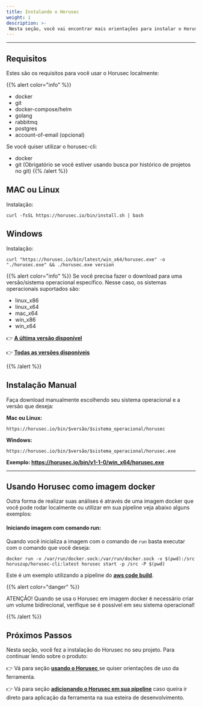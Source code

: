 ```yaml
---
title: Instalando o Horusec
weight: 1
description: >-
 Nesta seção, você vai encontrar mais orientações para instalar o Horusec de acordo com seu sistema operacional.
---
```


---

## Requisitos

Estes são os requisitos para você usar o Horusec localmente: 

{{% alert color="info" %}}
* docker
* git
* docker-compose/helm
* golang
* rabbitmq
* postgres
* account-of-email (opcional)

Se você quiser utilizar o horusec-cli: 

* docker
* git (Obrigatório se você estiver usando busca por histórico de projetos no git)
{{% /alert %}}



## **MAC ou Linux**

Instalação:


   ```text
curl -fsSL https://horusec.io/bin/install.sh | bash
```     


## **Windows**

Instalação:

   ```text
curl "https://horusec.io/bin/latest/win_x64/horusec.exe" -o "./horusec.exe" && ./horusec.exe version
```  

{{% alert color="info" %}}
Se você precisa fazer o download para uma versão/sistema operacional específico. Nesse caso, os sistemas operacionais suportados são:

* linux_x86
* linux_x64
* mac_x64
* win_x86
* win_x64

👉 [**A última versão disponível**](https://horusec.io/bin/version-cli-latest.txt)

👉 [**Todas as versões disponíveis**](https://horusec.io/bin/all-version-cli.txt)

{{% /alert %}}

## **Instalação Manual**

Faça download manualmente escolhendo seu sistema operacional e a versão que deseja:

**Mac ou Linux:**

```text
https://horusec.io/bin/$versão/$sistema_operacional/horusec
```

**Windows:**

```text
https://horusec.io/bin/$versão/$sistema_operacional/horusec.exe
```

**Exemplo: https://horusec.io/bin/v1-1-0/win_x64/horusec.exe**


-------

## **Usando Horusec como imagem docker**

Outra forma de realizar suas análises é através de uma imagem docker que você pode rodar localmente ou utilizar em sua pipeline veja abaixo alguns exemplos:

#### **Iniciando imagem com comando run:**

Quando você inicializa a imagem com o comando de `run` basta executar com o comando que você deseja:

```text
docker run -v /var/run/docker.sock:/var/run/docker.sock -v $(pwd):/src horuszup/horusec-cli:latest horusec start -p /src -P $(pwd)
```

Este é um exemplo utilizando a pipeline do [**aws code build**](../adicionando-o-horusec-em-sua-pipeline/#aws-code-build).


{{% alert color="danger" %}}

ATENÇÃO! Quando se usa o Horusec em imagem docker é necessário criar um volume bidirecional, verifique se é possível em seu sistema operacional!

{{% /alert %}}

## **Próximos Passos**

Nesta seção, você fez a instalação do Horusec no seu projeto. Para continuar lendo sobre o produto: 

👉 Vá para seção [**usando o Horusec** ](/docs/pt-br/primeiros-passos/usando-o-horusec/)se quiser orientações de uso da ferramenta.

👉 Vá para seção [**adicionando o Horusec em sua pipeline**](/docs/pt-br/primeiros-passos/adicionando-o-horusec-em-sua-pipeline/) caso queira ir direto para aplicação da ferramenta na sua esteira de desenvolvimento. 